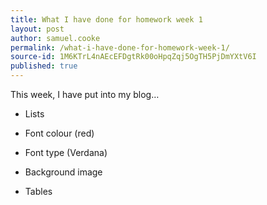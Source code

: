 ```yaml
---
title: What I have done for homework week 1
layout: post
author: samuel.cooke
permalink: /what-i-have-done-for-homework-week-1/
source-id: 1M6KTrL4nAEcEFDgtRk00oHpqZqj5OgTH5PjDmYXtV6I
published: true
---
```

This week, I have put into my blog…

* Lists

* Font colour (red)

* Font type (Verdana)

* Background image

* Tables

